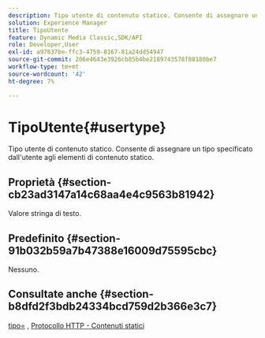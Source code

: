 ```yaml
---
description: Tipo utente di contenuto statico. Consente di assegnare un tipo specificato dall'utente agli elementi di contenuto statico.
solution: Experience Manager
title: TipoUtente
feature: Dynamic Media Classic,SDK/API
role: Developer,User
exl-id: a97837be-ffc3-4759-8167-81a24dd54947
source-git-commit: 206e4643e3926cb85b4be2189743578f88180be7
workflow-type: tm+mt
source-wordcount: '42'
ht-degree: 7%

---
```


# TipoUtente{#usertype}

Tipo utente di contenuto statico. Consente di assegnare un tipo specificato dall&#39;utente agli elementi di contenuto statico.

## Proprietà {#section-cb23ad3147a14c68aa4e4c9563b81942}

Valore stringa di testo.

## Predefinito {#section-91b032b59a7b47388e16009d75595cbc}

Nessuno.

## Consultate anche {#section-b8dfd2f3bdb24334bcd759d2b366e3c7}

[tipo=](/help/aem-is-ir-api/is-api/http-ref/image-serving-api-ref/c-http-protocol-reference/c-command-reference/r-type.md) , [Protocollo HTTP - Contenuti statici](/help/aem-is-ir-api/is-api/http-ref/image-serving-api-ref/c-http-protocol-reference/c-syntax-and-features/r-serving-static-non-image-content.md)
